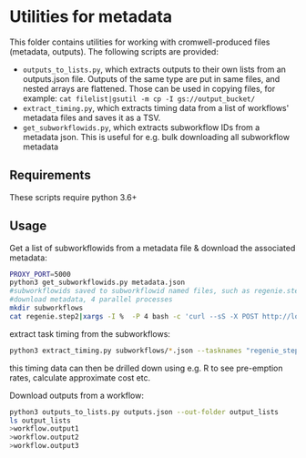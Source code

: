 # Utilities for metadata

This folder contains utilities for working with cromwell-produced files (metadata, outputs). The following scripts are provided:
- `outputs_to_lists.py`, which extracts outputs to their own lists from an outputs.json file. Outputs of the same type are put in same files, and nested arrays are flattened. Those can be used in copying files, for example: `cat filelist|gsutil -m cp -I gs://output_bucket/`
- `extract_timing.py`, which extracts timing data from a list of workflows' metadata files and saves it as a TSV.
- `get_subworkflowids.py`, which extracts subworkflow IDs from a metadata json. This is useful for e.g. bulk downloading all subworkflow metadata

## Requirements

These scripts require python 3.6+

## Usage

Get a list of subworkflowids from a metadata file & download the associated metadata:

```bash
PROXY_PORT=5000
python3 get_subworkflowids.py metadata.json
#subworkflowids saved to subworkflowid named files, such as regenie.step2
#download metadata, 4 parallel processes
mkdir subworkflows
cat regenie.step2|xargs -I %  -P 4 bash -c 'curl --sS -X POST http://localhost:80/api/workflows/v1/{}/metadata -H "accept: application/json" -H "Content-Type: multipart/form-data" --socks5 localhost:PROXY_PORT -o subworkflows/{}.json'
```

extract task timing from the subworkflows:
```bash
python3 extract_timing.py subworkflows/*.json --tasknames "regenie_step2.step2" --inputfields "input1" "input2" "input3"  --out extracted_data_step2.tsv
```
this timing data can then be drilled down using e.g. R to see pre-emption rates, calculate approximate cost etc.

Download outputs from a workflow:
```bash
python3 outputs_to_lists.py outputs.json --out-folder output_lists
ls output_lists
>workflow.output1
>workflow.output2
>workflow.output3
```